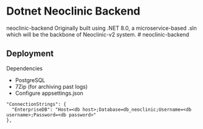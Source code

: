 
# Dotnet Neoclinic Backend

neoclinic-backend Originally built using .NET 8.0, a microservice-based .sln which will be the backbone of Neoclinic-v2 system. # neoclinic-backend


## Deployment

Dependencies

- PostgreSQL
- 7Zip (for archiving past logs)
- Configure appsettings.json
```
"ConnectionStrings": {
  "EnterpriseDB": "Host=<db host>;Database=db_neoclinic;Username=<db username>;Password=<db password>"
},
```